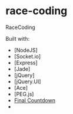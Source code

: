 race-coding
=============

RaceCoding

Built with:
- [NodeJS]
- [Socket.io]
- [Express]
- [Jade]
- [jQuery]
- [jQuery.UI]
- [Ace]
- [PEG.js]
- [Final Countdown](http://hilios.github.io/jQuery.countdown/)
- 

